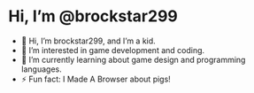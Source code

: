 # Hi, I’m @brockstar299

- 👋 Hi, I’m brockstar299, and I’m a kid.
- 👀 I’m interested in game development and coding.
- 🌱 I’m currently learning about game design and programming languages.
- ⚡ Fun fact: I Made A Browser about pigs!
